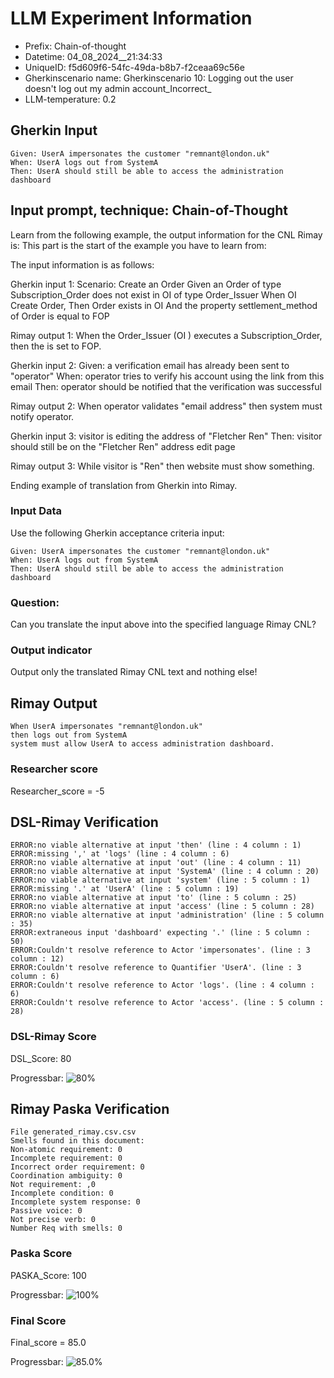 

# LLM Experiment Information
* Prefix:   Chain-of-thought
* Datetime: 04_08_2024__21:34:33
* UniqueID: f5d609f6-54fc-49da-b8b7-f2ceaa69c56e
* Gherkinscenario name: Gherkinscenario 10: Logging out the user doesn't log out my admin account_Incorrect_
* LLM-temperature: 0.2

        

## Gherkin Input
```
Given: UserA impersonates the customer "remnant@london.uk"
When: UserA logs out from SystemA
Then: UserA should still be able to access the administration dashboard
```
    



## Input prompt, technique: Chain-of-Thought


Learn from the following example, the output information for the CNL Rimay is: 
This part is the start of the example you have to learn from:

The input information is as follows: 

Gherkin input 1:
Scenario: Create an Order
Given an Order of type Subscription_Order does not exist in OI of type Order_Issuer 
When OI Create Order, 
Then Order exists in OI 
And the property settlement_method of Order is equal to FOP


Rimay output 1:
When the Order_Issuer (OI ) executes  a Subscription_Order, 
then the  is set to FOP.


Gherkin input 2:
Given: a verification email has already been sent to "operator"
When: operator tries to verify his account using the link from this email
Then: operator should be notified that the verification was successful

Rimay output 2:
When operator validates "email address" 
then system must notify operator.  
 

Gherkin input 3: 
visitor is editing the address of "Fletcher Ren"
Then: visitor should still be on the "Fletcher Ren" address edit page


Rimay output 3:
While visitor is "Ren" 
then website must show something.


Ending example of translation from Gherkin into Rimay.


### Input Data
Use the following Gherkin acceptance criteria input: 
```
Given: UserA impersonates the customer "remnant@london.uk"
When: UserA logs out from SystemA
Then: UserA should still be able to access the administration dashboard
```

### Question:
Can you translate the input above into the specified language Rimay CNL?

### Output indicator
Output only the translated Rimay CNL text and nothing else!


## Rimay Output
```
When UserA impersonates "remnant@london.uk" 
then logs out from SystemA 
system must allow UserA to access administration dashboard.
``` 
            

### Researcher score
Researcher_score = -5




## DSL-Rimay Verification
```
ERROR:no viable alternative at input 'then' (line : 4 column : 1)
ERROR:missing ',' at 'logs' (line : 4 column : 6)
ERROR:no viable alternative at input 'out' (line : 4 column : 11)
ERROR:no viable alternative at input 'SystemA' (line : 4 column : 20)
ERROR:no viable alternative at input 'system' (line : 5 column : 1)
ERROR:missing '.' at 'UserA' (line : 5 column : 19)
ERROR:no viable alternative at input 'to' (line : 5 column : 25)
ERROR:no viable alternative at input 'access' (line : 5 column : 28)
ERROR:no viable alternative at input 'administration' (line : 5 column : 35)
ERROR:extraneous input 'dashboard' expecting '.' (line : 5 column : 50)
ERROR:Couldn't resolve reference to Actor 'impersonates'. (line : 3 column : 12)
ERROR:Couldn't resolve reference to Quantifier 'UserA'. (line : 3 column : 6)
ERROR:Couldn't resolve reference to Actor 'logs'. (line : 4 column : 6)
ERROR:Couldn't resolve reference to Actor 'access'. (line : 5 column : 28)

```
### DSL-Rimay Score
DSL_Score: 80

Progressbar: ![80%](https://progress-bar.dev/80)

            


## Rimay Paska Verification
```
File generated_rimay.csv.csv
Smells found in this document: 
Non-atomic requirement: 0
Incomplete requirement: 0
Incorrect order requirement: 0
Coordination ambiguity: 0
Not requirement: ,0
Incomplete condition: 0
Incomplete system response: 0
Passive voice: 0
Not precise verb: 0
Number Req with smells: 0

```
### Paska Score
PASKA_Score: 100

Progressbar: ![100%](https://progress-bar.dev/100)

            

### Final Score
Final_score = 85.0

Progressbar: ![85.0%](https://progress-bar.dev/85.0)

